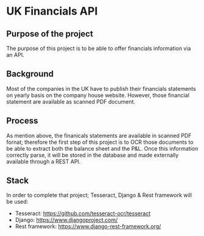 # UK Financials API
## Purpose of the project
The purpose of this project is to be able to offer financials information via an API.

## Background
Most of the companies in the UK have to publish their financials statements on yearly basis on the company house website. However, those financial statement are available as scanned PDF document.

## Process
As mention above, the finanicals statements are available in scanned PDF fornat; therefore the first step of this project is to OCR those documents to be able to extract both the balance sheet and the P&L. Once this information correctly parse, it will be stored in the database and made externally available through a REST API.

## Stack
In order to complete that project; Tesseract, Django & Rest framework will be used:
- Tesseract: https://github.com/tesseract-ocr/tesseract
- Django: https://www.djangoproject.com/
- Rest framework: https://www.django-rest-framework.org/
